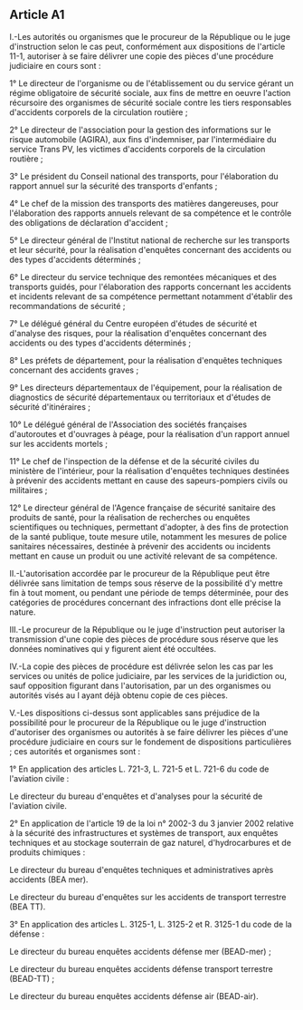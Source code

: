 Article A1
----
I.-Les autorités ou organismes que le procureur de la République ou le juge
d'instruction selon le cas peut, conformément aux dispositions de l'article
11-1, autoriser à se faire délivrer une copie des pièces d'une procédure
judiciaire en cours sont :

1° Le directeur de l'organisme ou de l'établissement ou du service gérant un
régime obligatoire de sécurité sociale, aux fins de mettre en oeuvre l'action
récursoire des organismes de sécurité sociale contre les tiers responsables
d'accidents corporels de la circulation routière ;

2° Le directeur de l'association pour la gestion des informations sur le risque
automobile (AGIRA), aux fins d'indemniser, par l'intermédiaire du service Trans
PV, les victimes d'accidents corporels de la circulation routière ;

3° Le président du Conseil national des transports, pour l'élaboration du
rapport annuel sur la sécurité des transports d'enfants ;

4° Le chef de la mission des transports des matières dangereuses, pour
l'élaboration des rapports annuels relevant de sa compétence et le contrôle des
obligations de déclaration d'accident ;

5° Le directeur général de l'Institut national de recherche sur les transports
et leur sécurité, pour la réalisation d'enquêtes concernant des accidents ou des
types d'accidents déterminés ;

6° Le directeur du service technique des remontées mécaniques et des transports
guidés, pour l'élaboration des rapports concernant les accidents et incidents
relevant de sa compétence permettant notamment d'établir des recommandations de
sécurité ;

7° Le délégué général du Centre européen d'études de sécurité et d'analyse des
risques, pour la réalisation d'enquêtes concernant des accidents ou des types
d'accidents déterminés ;

8° Les préfets de département, pour la réalisation d'enquêtes techniques
concernant des accidents graves ;

9° Les directeurs départementaux de l'équipement, pour la réalisation de
diagnostics de sécurité départementaux ou territoriaux et d'études de sécurité
d'itinéraires ;

10° Le délégué général de l'Association des sociétés françaises d'autoroutes et
d'ouvrages à péage, pour la réalisation d'un rapport annuel sur les accidents
mortels ;

11° Le chef de l'inspection de la défense et de la sécurité civiles du ministère
de l'intérieur, pour la réalisation d'enquêtes techniques destinées à prévenir
des accidents mettant en cause des sapeurs-pompiers civils ou militaires ;

12° Le directeur général de l'Agence française de sécurité sanitaire des
produits de santé, pour la réalisation de recherches ou enquêtes scientifiques
ou techniques, permettant d'adopter, à des fins de protection de la santé
publique, toute mesure utile, notamment les mesures de police sanitaires
nécessaires, destinée à prévenir des accidents ou incidents mettant en cause un
produit ou une activité relevant de sa compétence.

II.-L'autorisation accordée par le procureur de la République peut être délivrée
sans limitation de temps sous réserve de la possibilité d'y mettre fin à tout
moment, ou pendant une période de temps déterminée, pour des catégories de
procédures concernant des infractions dont elle précise la nature.

III.-Le procureur de la République ou le juge d'instruction peut autoriser la
transmission d'une copie des pièces de procédure sous réserve que les données
nominatives qui y figurent aient été occultées.

IV.-La copie des pièces de procédure est délivrée selon les cas par les services
ou unités de police judiciaire, par les services de la juridiction ou, sauf
opposition figurant dans l'autorisation, par un des organismes ou autorités
visés au I ayant déjà obtenu copie de ces pièces.

V.-Les dispositions ci-dessus sont applicables sans préjudice de la possibilité
pour le procureur de la République ou le juge d'instruction d'autoriser des
organismes ou autorités à se faire délivrer les pièces d'une procédure
judiciaire en cours sur le fondement de dispositions particulières ; ces
autorités et organismes sont :

1° En application des articles L. 721-3, L. 721-5 et L. 721-6 du code de
l'aviation civile :

Le directeur du bureau d'enquêtes et d'analyses pour la sécurité de l'aviation
civile.

2° En application de l'article 19 de la loi n° 2002-3 du 3 janvier 2002 relative
à la sécurité des infrastructures et systèmes de transport, aux enquêtes
techniques et au stockage souterrain de gaz naturel, d'hydrocarbures et de
produits chimiques :

Le directeur du bureau d'enquêtes techniques et administratives après accidents
(BEA mer).

Le directeur du bureau d'enquêtes sur les accidents de transport terrestre (BEA
TT).

3° En application des articles L. 3125-1, L. 3125-2 et R. 3125-1 du code de la
défense :

Le directeur du bureau enquêtes accidents défense mer (BEAD-mer) ;

Le directeur du bureau enquêtes accidents défense transport terrestre (BEAD-TT)
;

Le directeur du bureau enquêtes accidents défense air (BEAD-air).
